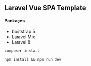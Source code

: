 ## Laravel Vue SPA Template

#### Packages

-   bootstrap 5
-   Laravel Mix
-   Laravel 8

`composer install`

`npm install && npm run dev `
